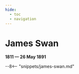 ```yaml
---
hide:
  - toc
  - navigation 
---
```


# James Swan

**1811 — 26 May 1891**

--8<-- "snippets/james-swan.md"
